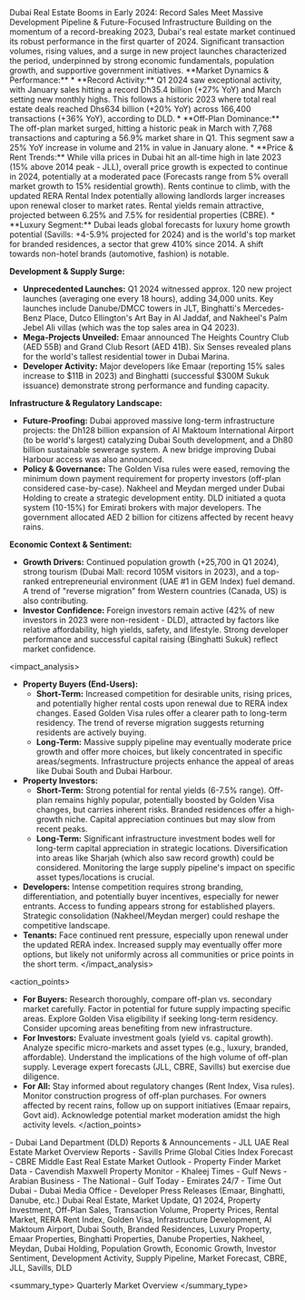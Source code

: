 <summary>
<headline>
Dubai Real Estate Booms in Early 2024: Record Sales Meet Massive Development Pipeline & Future-Focused Infrastructure
</headline>

<context>
Building on the momentum of a record-breaking 2023, Dubai's real estate market continued its robust performance in the first quarter of 2024. Significant transaction volumes, rising values, and a surge in new project launches characterized the period, underpinned by strong economic fundamentals, population growth, and supportive government initiatives.
</context>

<development>
**Market Dynamics & Performance:**
*   **Record Activity:** Q1 2024 saw exceptional activity, with January sales hitting a record Dh35.4 billion (+27% YoY) and March setting new monthly highs. This follows a historic 2023 where total real estate deals reached Dhs634 billion (+20% YoY) across 166,400 transactions (+36% YoY), according to DLD.
*   **Off-Plan Dominance:** The off-plan market surged, hitting a historic peak in March with 7,768 transactions and capturing a 56.9% market share in Q1. This segment saw a 25% YoY increase in volume and 21% in value in January alone.
*   **Price & Rent Trends:** While villa prices in Dubai hit an all-time high in late 2023 (15% above 2014 peak - JLL), overall price growth is expected to continue in 2024, potentially at a moderated pace (Forecasts range from 5% overall market growth to 15% residential growth). Rents continue to climb, with the updated RERA Rental Index potentially allowing landlords larger increases upon renewal closer to market rates. Rental yields remain attractive, projected between 6.25% and 7.5% for residential properties (CBRE).
*   **Luxury Segment:** Dubai leads global forecasts for luxury home growth potential (Savills: +4-5.9% projected for 2024) and is the world's top market for branded residences, a sector that grew 410% since 2014. A shift towards non-hotel brands (automotive, fashion) is notable.

**Development & Supply Surge:**
*   **Unprecedented Launches:** Q1 2024 witnessed approx. 120 new project launches (averaging one every 18 hours), adding 34,000 units. Key launches include Danube/DMCC towers in JLT, Binghatti's Mercedes-Benz Place, Dutco Ellington's Art Bay in Al Jaddaf, and Nakheel's Palm Jebel Ali villas (which was the top sales area in Q4 2023).
*   **Mega-Projects Unveiled:** Emaar announced The Heights Country Club (AED 55B) and Grand Club Resort (AED 41B). Six Senses revealed plans for the world's tallest residential tower in Dubai Marina.
*   **Developer Activity:** Major developers like Emaar (reporting 15% sales increase to $11B in 2023) and Binghatti (successful $300M Sukuk issuance) demonstrate strong performance and funding capacity.

**Infrastructure & Regulatory Landscape:**
*   **Future-Proofing:** Dubai approved massive long-term infrastructure projects: the Dh128 billion expansion of Al Maktoum International Airport (to be world's largest) catalyzing Dubai South development, and a Dh80 billion sustainable sewerage system. A new bridge improving Dubai Harbour access was also announced.
*   **Policy & Governance:** The Golden Visa rules were eased, removing the minimum down payment requirement for property investors (off-plan considered case-by-case). Nakheel and Meydan merged under Dubai Holding to create a strategic development entity. DLD initiated a quota system (10-15%) for Emirati brokers with major developers. The government allocated AED 2 billion for citizens affected by recent heavy rains.

**Economic Context & Sentiment:**
*   **Growth Drivers:** Continued population growth (+25,700 in Q1 2024), strong tourism (Dubai Mall: record 105M visitors in 2023), and a top-ranked entrepreneurial environment (UAE #1 in GEM Index) fuel demand. A trend of "reverse migration" from Western countries (Canada, US) is also contributing.
*   **Investor Confidence:** Foreign investors remain active (42% of new investors in 2023 were non-resident - DLD), attracted by factors like relative affordability, high yields, safety, and lifestyle. Strong developer performance and successful capital raising (Binghatti Sukuk) reflect market confidence.
</development>

<impact_analysis>
*   **Property Buyers (End-Users):**
    *   **Short-Term:** Increased competition for desirable units, rising prices, and potentially higher rental costs upon renewal due to RERA index changes. Eased Golden Visa rules offer a clearer path to long-term residency. The trend of reverse migration suggests returning residents are actively buying.
    *   **Long-Term:** Massive supply pipeline may eventually moderate price growth and offer more choices, but likely concentrated in specific areas/segments. Infrastructure projects enhance the appeal of areas like Dubai South and Dubai Harbour.
*   **Property Investors:**
    *   **Short-Term:** Strong potential for rental yields (6-7.5% range). Off-plan remains highly popular, potentially boosted by Golden Visa changes, but carries inherent risks. Branded residences offer a high-growth niche. Capital appreciation continues but may slow from recent peaks.
    *   **Long-Term:** Significant infrastructure investment bodes well for long-term capital appreciation in strategic locations. Diversification into areas like Sharjah (which also saw record growth) could be considered. Monitoring the large supply pipeline's impact on specific asset types/locations is crucial.
*   **Developers:** Intense competition requires strong branding, differentiation, and potentially buyer incentives, especially for newer entrants. Access to funding appears strong for established players. Strategic consolidation (Nakheel/Meydan merger) could reshape the competitive landscape.
*   **Tenants:** Face continued rent pressure, especially upon renewal under the updated RERA index. Increased supply may eventually offer more options, but likely not uniformly across all communities or price points in the short term.
</impact_analysis>

<action_points>
*   **For Buyers:** Research thoroughly, compare off-plan vs. secondary market carefully. Factor in potential for future supply impacting specific areas. Explore Golden Visa eligibility if seeking long-term residency. Consider upcoming areas benefiting from new infrastructure.
*   **For Investors:** Evaluate investment goals (yield vs. capital growth). Analyze specific micro-markets and asset types (e.g., luxury, branded, affordable). Understand the implications of the high volume of off-plan supply. Leverage expert forecasts (JLL, CBRE, Savills) but exercise due diligence.
*   **For All:** Stay informed about regulatory changes (Rent Index, Visa rules). Monitor construction progress of off-plan purchases. For owners affected by recent rains, follow up on support initiatives (Emaar repairs, Govt aid). Acknowledge potential market moderation amidst the high activity levels.
</action_points>

<sources>
- Dubai Land Department (DLD) Reports & Announcements
- JLL UAE Real Estate Market Overview Reports
- Savills Prime Global Cities Index Forecast
- CBRE Middle East Real Estate Market Outlook
- Property Finder Market Data
- Cavendish Maxwell Property Monitor
- Khaleej Times
- Gulf News
- Arabian Business
- The National
- Gulf Today
- Emirates 24/7
- Time Out Dubai
- Dubai Media Office
- Developer Press Releases (Emaar, Binghatti, Danube, etc.)
</sources>

<tags>
Dubai Real Estate, Market Update, Q1 2024, Property Investment, Off-Plan Sales, Transaction Volume, Property Prices, Rental Market, RERA Rent Index, Golden Visa, Infrastructure Development, Al Maktoum Airport, Dubai South, Branded Residences, Luxury Property, Emaar Properties, Binghatti Properties, Danube Properties, Nakheel, Meydan, Dubai Holding, Population Growth, Economic Growth, Investor Sentiment, Development Activity, Supply Pipeline, Market Forecast, CBRE, JLL, Savills, DLD
</tags>

<summary_type>
Quarterly Market Overview
</summary_type>
</summary>